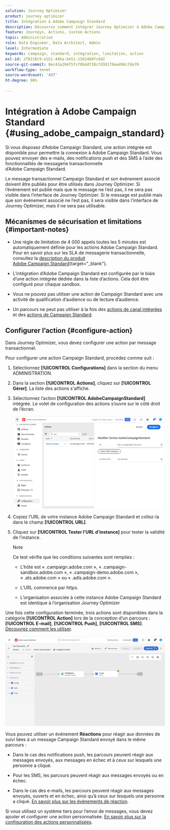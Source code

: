 ```yaml
---
solution: Journey Optimizer
product: journey optimizer
title: Intégration à Adobe Campaign Standard
description: Découvrez comment intégrer Journey Optimizer à Adobe Campaign Standard.
feature: Journeys, Actions, Custom Actions
topic: Administration
role: Data Engineer, Data Architect, Admin
level: Intermediate
keywords: campaign, standard, intégration, limitation, action
exl-id: 2f0218c9-e1b1-44ba-be51-15824b9fc6d2
source-git-commit: 0ec43a204f5fcf0bddf38cfd381f0ea496c7de70
workflow-type: tm+mt
source-wordcount: '437'
ht-degree: 96%

---
```


# Intégration à Adobe Campaign Standard {#using_adobe_campaign_standard}

Si vous disposez d’Adobe Campaign Standard, une action intégrée est disponible pour permettre la connexion à Adobe Campaign Standard. Vous pouvez envoyer des e-mails, des notifications push et des SMS à l’aide des fonctionnalités de messagerie transactionnelle d’Adobe Campaign Standard.

Le message transactionnel Campaign Standard et son événement associé doivent être publiés pour être utilisés dans Journey Optimizer. Si l’événement est publié mais que le message ne l’est pas, il ne sera pas visible dans l’interface de Journey Optimizer. Si le message est publié mais que son événement associé ne l’est pas, il sera visible dans l’interface de Journey Optimizer, mais il ne sera pas utilisable.

## Mécanismes de sécurisation et limitations {#important-notes}

* Une règle de limitation de 4 000 appels toutes les 5 minutes est automatiquement définie pour les actions Adobe Campaign Standard. Pour en savoir plus sur les SLA de messagerie transactionnelle, consultez la [description du produit Adobe Campaign Standard](https://helpx.adobe.com/fr/legal/product-descriptions/campaign-standard.html){target="_blank"}.

* L’intégration d’Adobe Campaign Standard est configurée par le biais d’une action intégrée dédiée dans la liste d’actions. Cela doit être configuré pour chaque sandbox.

* Vous ne pouvez pas utiliser une action de Campaign Standard avec une activité de qualification d’audience ou de lecture d’audience.

* Un parcours ne peut pas utiliser à la fois des [actions de canal intégrées](../building-journeys/journeys-message.md) et des [actions de Campaign Standard](../building-journeys/using-adobe-campaign-standard.md).

## Configurer l’action {#configure-action}

Dans Journey Optimizer, vous devez configurer une action par message transactionnel.

Pour configurer une action Campaign Standard, procédez comme suit :

1. Sélectionnez **[!UICONTROL Configurations]** dans la section du menu ADMINISTRATION.

1. Dans la section **[!UICONTROL Actions]**, cliquez sur **[!UICONTROL Gérer]**. La liste des actions s&#39;affiche.

1. Sélectionnez l’action **[!UICONTROL AdobeCampaignStandard]** intégrée. Le volet de configuration des actions s’ouvre sur le côté droit de l’écran.

   ![](assets/actioncampaign.png)

1. Copiez l’URL de votre instance Adobe Campaign Standard et collez-la dans le champ **[!UICONTROL URL]**.

1. Cliquez sur **[!UICONTROL Tester l’URL d’instance]** pour tester la validité de l’instance.

   >[!NOTE]
   >
   >Ce test vérifie que les conditions suivantes sont remplies :
   >
   >* L’hôte est « .campaign.adobe.com », « .campaign-sandbox.adobe.com », « .campaign-demo.adobe.com », « .ats.adobe.com » ou « .adls.adobe.com ».
   >
   >* L’URL commence par https.
   >
   >* L’organisation associée à cette instance Adobe Campaign Standard est identique à l’organisation Journey Optimizer

Une fois cette configuration terminée, trois actions sont disponibles dans la catégorie **[!UICONTROL Action]** lors de la conception d’un parcours : **[!UICONTROL E-mail]**, **[!UICONTROL Push]**, **[!UICONTROL SMS]**. [Découvrez comment les utiliser](../building-journeys/using-adobe-campaign-standard.md).

![](assets/journey58.png)

Vous pouvez utiliser un événement **Réactions** pour réagir aux données de suivi liées à un message Campaign Standard envoyé dans le même parcours :

* Dans le cas des notifications push, les parcours peuvent réagir aux messages envoyés, aux messages en échec et à ceux sur lesquels une personne a cliqué.

* Pour les SMS, les parcours peuvent réagir aux messages envoyés ou en échec.

* Dans le cas des e-mails, les parcours peuvent réagir aux messages envoyés, ouverts et en échec, ainsi qu’à ceux sur lesquels une personne a cliqué. [En savoir plus sur les événements de réaction](../building-journeys/reaction-events.md).

Si vous utilisez un système tiers pour l’envoi de messages, vous devez ajouter et configurer une action personnalisée. [En savoir plus sur la configuration des actions personnalisées](../action/about-custom-action-configuration.md).